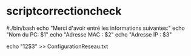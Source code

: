 # scriptcorrectioncheck
#./bin/bash
echo "Merci d'avoir entré les informations suivantes:"
echo "Nom du PC: $1"
echo "Adresse MAC : $2"
echo "Adresse IP : $3"

echo "$1$2$3" >> ConfigurationReseau.txt

